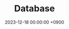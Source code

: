 ---
layout  : category
title   : Database
summary : 카테고리
date    : 2023-12-18 00:00:00 +0900
updated : 2023-12-18 00:00:00 +0900
tag     : 
toc     : true
public  : true
comment : false
parent  : [[/index]]
latex   : false
---